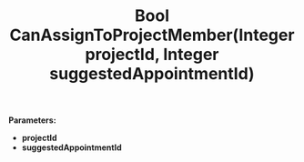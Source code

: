 ﻿---
uid: crmscript_ref_NSAppointmentAgent_CanAssignToProjectMember
title: Bool CanAssignToProjectMember(Integer projectId, Integer suggestedAppointmentId)
intellisense: NSAppointmentAgent.CanAssignToProjectMember
keywords: NSAppointmentAgent, CanAssignToProjectMember
so.topic: reference
---



**Parameters:**
 - **projectId** 
 - **suggestedAppointmentId** 
